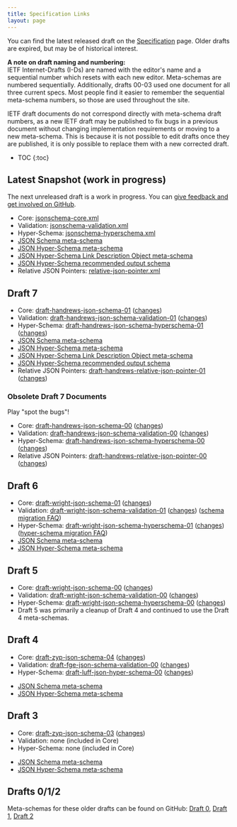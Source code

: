 ```yaml
---
title: Specification Links
layout: page
---
```


<!-- Links on this page should be immutable - none of them should go to `/latest`, etc. -->

You can find the latest released draft on the [Specification](/specification.html) page.  Older drafts are expired, but may be of historical interest.

**A note on draft naming and numbering:**  
IETF Internet-Drafts (I-Ds) are named with the editor's name and a sequential number which resets with each new editor.  Meta-schemas are numbered sequentially.  Additionally, drafts 00-03 used one document for all three current specs.  Most people find it easier to remember the sequential meta-schema numbers, so those are used throughout the site.

IETF draft documents do not correspond directly with meta-schema draft numbers, as a new IETF draft may be published to fix bugs in a previous document without changing implementation requirements or moving to a new meta-schema.  This is because it is not possible to edit drafts once they are published, it is only possible to replace them with a new corrected draft.
* TOC
{:toc}

## Latest Snapshot (work in progress)

The next unreleased draft is a work in progress.  You can [give feedback and get involved on GitHub](https://github.com/json-schema-org/json-schema-spec).

 - Core: [jsonschema-core.xml](https://github.com/json-schema-org/json-schema-spec/blob/master/jsonschema-core.xml)
 - Validation: [jsonschema-validation.xml](https://github.com/json-schema-org/json-schema-spec/blob/master/jsonschema-validation.xml)
 - Hyper-Schema: [jsonschema-hyperschema.xml](https://github.com/json-schema-org/json-schema-spec/blob/master/jsonschema-hyperschema.xml)
- [JSON Schema meta-schema](https://github.com/json-schema-org/json-schema-spec/blob/master/schema.json)
- [JSON Hyper-Schema meta-schema](https://github.com/json-schema-org/json-schema-spec/blob/master/hyper-schema.json)
- [JSON Hyper-Schema Link Description Object meta-schema](https://github.com/json-schema-org/json-schema-spec/blob/master/links.json)
- [JSON Hyper-Schema recommended output schema](https://github.com/json-schema-org/json-schema-spec/blob/master/hyper-schema-output.json)
- Relative JSON Pointers: [relative-json-pointer.xml](https://github.com/json-schema-org/json-schema-spec/blob/master/relative-json-pointer.xml)

## Draft 7

- Core: [draft-handrews-json-schema-01](https://tools.ietf.org/html/draft-handrews-json-schema-01) ([changes](https://tools.ietf.org/html/draft-handrews-json-schema-01#appendix-B))
- Validation: [draft-handrews-json-schema-validation-01](https://tools.ietf.org/html/draft-handrews-json-schema-validation-01) ([changes](https://tools.ietf.org/html/draft-handrews-json-schema-validation-01#appendix-B))
- Hyper-Schema: [draft-handrews-json-schema-hyperschema-01](https://tools.ietf.org/html/draft-handrews-json-schema-hyperschema-01) ([changes](https://tools.ietf.org/html/draft-handrews-json-schema-hyperschema-01#appendix-B))
- [JSON Schema meta-schema](http://json-schema.org/draft-07/schema)
- [JSON Hyper-Schema meta-schema](http://json-schema.org/draft-07/hyper-schema)
- [JSON Hyper-Schema Link Description Object meta-schema](http://json-schema.org/draft-07/links)
- [JSON Hyper-Schema recommended output schema](http://json-schema.org/draft-07/hyper-schema-output)
- Relative JSON Pointers: [draft-handrews-relative-json-pointer-01](https://tools.ietf.org/html/draft-handrews-relative-json-pointer-01) ([changes](https://tools.ietf.org/html/draft-handrews-relative-json-pointer-01#appendix-B))

### Obsolete Draft 7 Documents

Play "spot the bugs"!

- Core: [draft-handrews-json-schema-00](https://tools.ietf.org/html/draft-handrews-json-schema-00) ([changes](https://tools.ietf.org/html/draft-handrews-json-schema-00#appendix-B))
- Validation: [draft-handrews-json-schema-validation-00](https://tools.ietf.org/html/draft-handrews-json-schema-validation-00) ([changes](https://tools.ietf.org/html/draft-handrews-json-schema-validation-00#appendix-B))
- Hyper-Schema: [draft-handrews-json-schema-hyperschema-00](https://tools.ietf.org/html/draft-handrews-json-schema-hyperschema-00) ([changes](https://tools.ietf.org/html/draft-handrews-json-schema-hyperschema-00#appendix-B))
- Relative JSON Pointers: [draft-handrews-relative-json-pointer-00](https://tools.ietf.org/html/draft-handrews-relative-json-pointer-00) ([changes](https://tools.ietf.org/html/draft-handrews-relative-json-pointer-00#appendix-B))

## Draft 6

- Core: [draft-wright-json-schema-01](https://tools.ietf.org/html/draft-wright-json-schema-01) ([changes](https://tools.ietf.org/html/draft-wright-json-schema-01#appendix-B))
- Validation: [draft-wright-json-schema-validation-01](https://tools.ietf.org/html/draft-wright-json-schema-validation-01) ([changes](https://tools.ietf.org/html/draft-wright-json-schema-validation-01#appendix-B)) ([schema migration FAQ](draft-06/json-schema-migration-faq.html))
- Hyper-Schema: [draft-wright-json-schema-hyperschema-01](https://tools.ietf.org/html/draft-wright-json-schema-hyperschema-01) ([changes](https://tools.ietf.org/html/draft-wright-json-schema-hyperschema-01#appendix-B)) ([hyper-schema migration FAQ](draft-06/json-hyper-schema-migration-faq.html))
- [JSON Schema meta-schema](http://json-schema.org/draft-06/schema)
- [JSON Hyper-Schema meta-schema](http://json-schema.org/draft-06/hyper-schema)

## Draft 5

 - Core: [draft-wright-json-schema-00](https://tools.ietf.org/html/draft-wright-json-schema-00) ([changes](https://tools.ietf.org/html/draft-wright-json-schema-00#appendix-B))
 - Validation: [draft-wright-json-schema-validation-00](https://tools.ietf.org/html/draft-wright-json-schema-validation-00) ([changes](https://tools.ietf.org/html/draft-wright-json-schema-validation-00#appendix-B))
 - Hyper-Schema: [draft-wright-json-schema-hyperschema-00](https://tools.ietf.org/html/draft-wright-json-schema-hyperschema-00) ([changes](https://tools.ietf.org/html/draft-wright-json-schema-hyperschema-00#appendix-B))
 - Draft 5 was primarily a cleanup of Draft 4 and continued to use the Draft 4 meta-schemas.

## Draft 4

 - Core: [draft-zyp-json-schema-04](https://tools.ietf.org/html/draft-zyp-json-schema-04) ([changes](https://tools.ietf.org/html/draft-zyp-json-schema-04#appendix-A))
 - Validation: [draft-fge-json-schema-validation-00](https://tools.ietf.org/html/draft-fge-json-schema-validation-00) ([changes](https://tools.ietf.org/html/draft-fge-json-schema-validation-00#appendix-A))
 - Hyper-Schema: [draft-luff-json-hyper-schema-00](https://tools.ietf.org/html/draft-luff-json-hyper-schema-00) ([changes](https://tools.ietf.org/html/draft-luff-json-hyper-schema-00#appendix-A))
 * [JSON Schema meta-schema](http://json-schema.org/draft-04/schema)
 * [JSON Hyper-Schema meta-schema](http://json-schema.org/draft-04/hyper-schema)

## Draft 3

 - Core: [draft-zyp-json-schema-03](https://tools.ietf.org/html/draft-zyp-json-schema-03) ([changes](https://tools.ietf.org/html/draft-zyp-json-schema-03#appendix-A))
 - Validation: none (included in Core)
 - Hyper-Schema: none (included in Core)
* [JSON Schema meta-schema](http://json-schema.org/draft-03/schema)
* [JSON Hyper-Schema meta-schema](http://json-schema.org/draft-03/hyper-schema)

## Drafts 0/1/2
Meta-schemas for these older drafts can be found on GitHub: [Draft 0](https://github.com/json-schema-org/json-schema-org.github.io/tree/master/draft-00), [Draft 1](https://github.com/json-schema-org/json-schema-org.github.io/tree/master/draft-01), [Draft 2](https://github.com/json-schema-org/json-schema-org.github.io/tree/master/draft-02)
